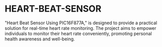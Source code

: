 # HEART-BEAT-SENSOR
"Heart Beat Sensor Using PIC16F877A," is designed to provide a practical solution for real-time heart rate  monitoring. The project aims to empower individuals to monitor their heart rate conveniently, promoting personal health awareness and well-being.
